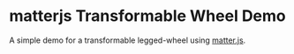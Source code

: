 # matterjs Transformable Wheel Demo

A simple demo for a transformable legged-wheel using [matter.js](http://brm.io/matter-js/).
